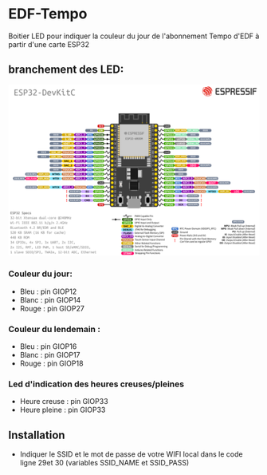 # EDF-Tempo
Boitier LED pour indiquer la couleur du jour de l'abonnement Tempo d'EDF à partir d'une carte ESP32

## branchement des LED:
![Cover](https://github.com/Bosoochee/EDF-Tempo/blob/main/docs/images/esp32-devkitC-v4-pinout.png)

### Couleur du jour:
   - Bleu :  pin GIOP12
   - Blanc : pin GIOP14
   - Rouge : pin GIOP27

### Couleur du lendemain :
   - Bleu :  pin GIOP16
   - Blanc : pin GIOP17
   - Rouge : pin GIOP18

### Led d'indication des heures creuses/pleines
   - Heure creuse : pin GIOP33
   - Heure pleine : pin GIOP33

## Installation
   - Indiquer le SSID et le mot de passe de votre WIFI local dans le code ligne 29et 30 (variables SSID_NAME et SSID_PASS)
